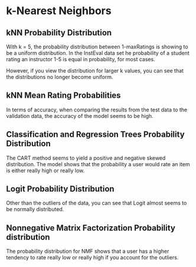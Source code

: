 # k-Nearest Neighbors

## kNN Probability Distribution
With k = 5, the probability distribution between 1-maxRatings is showing to be a uniform distribution.
In the InstEval data set he probability of a student rating an instructor 1-5 is equal in
probability, for most cases.

However, if you view the distribution for larger k values, you can see that the distributions no
longer become uniform.

## kNN Mean Rating Probabilities
In terms of accuracy, when comparing the results from the test data to the validation data, the
accuracy of the model seems to be high.  

## Classification and Regression Trees Probability Distribution
The CART method seems to yield a positive and negative skewed distribution. The model shows that the
probability a user would rate an item is either really high or really low.

## Logit Probability Distribution
Other than the outliers of the data, you can see that Logit almost seems to be normally
distributed.

## Nonnegative Matrix Factorization Probability distribution
The probability distribution for NMF shows that a user has a higher tendency to rate really low or
really high if you account for the outliers.
